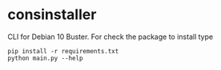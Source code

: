 # consinstaller
CLI for Debian 10 Buster.
For check the package to install type
```
pip install -r requirements.txt
python main.py --help
```
